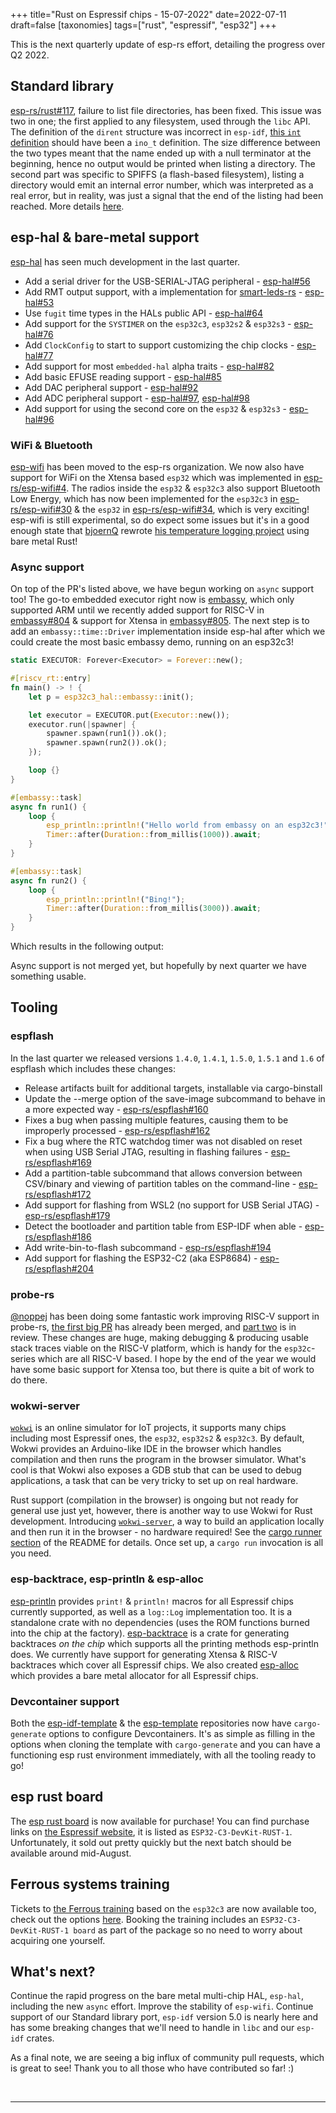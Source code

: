 +++
title="Rust on Espressif chips - 15-07-2022"
date=2022-07-11
draft=false
[taxonomies]
tags=["rust", "espressif", "esp32"]
+++

This is the next quarterly update of esp-rs effort, detailing the progress over Q2 2022.

## Standard library

[esp-rs/rust#117](https://github.com/esp-rs/rust/issues/117), failure to list file directories, has been fixed. This issue was two in one; the first applied to any filesystem, used through the `libc` API. The definition of the `dirent` structure was incorrect in `esp-idf`, [this `int` definition](https://github.com/espressif/esp-idf/blob/73be74fd71aeec03a972cfe0a9b2f19edc8ea3fa/components/newlib/platform_include/sys/dirent.h#L45) should have been a `ino_t` definition. The size difference between the two types meant that the name ended up with a null terminator at the beginning, hence no output would be printed when listing a directory. The second part was specific to SPIFFS (a flash-based filesystem), listing a directory would emit an internal error number, which was interpreted as a real error, but in reality, was just a signal that the end of the listing had been reached. More details [here](https://github.com/pellepl/spiffs/pull/288).

## esp-hal & bare-metal support

[esp-hal](https://github.com/esp-rs/esp-hal) has seen much development in the last quarter.

- Add a serial driver for the USB-SERIAL-JTAG peripheral - [esp-hal#56](https://github.com/esp-rs/esp-hal/pull/56)
- Add RMT output support, with a implementation for [smart-leds-rs](https://github.com/smart-leds-rs) - [esp-hal#53](https://github.com/esp-rs/esp-hal/pull/53)
- Use `fugit` time types in the HALs public API - [esp-hal#64](https://github.com/esp-rs/esp-hal/pull/64)
- Add support for the `SYSTIMER` on the `esp32c3`, `esp32s2` & `esp32s3` - [esp-hal#76](https://github.com/esp-rs/esp-hal/pull/76) 
- Add `ClockConfig` to start to support customizing the chip clocks - [esp-hal#77](https://github.com/esp-rs/esp-hal/pull/77)
- Add support for most `embedded-hal` alpha traits - [esp-hal#82](https://github.com/esp-rs/esp-hal/pull/82)
- Add basic EFUSE reading support - [esp-hal#85](https://github.com/esp-rs/esp-hal/pull/85)
- Add DAC peripheral support - [esp-hal#92](https://github.com/esp-rs/esp-hal/pull/92)
- Add ADC peripheral support - [esp-hal#97](https://github.com/esp-rs/esp-hal/pull/97), [esp-hal#98](https://github.com/esp-rs/esp-hal/pull/98)
- Add support for using the second core on the `esp32` & `esp32s3` - [esp-hal#96](https://github.com/esp-rs/esp-hal/pull/96)

### WiFi & Bluetooth

[esp-wifi](https://github.com/esp-rs/esp-wifi) has been moved to the esp-rs organization. We now also have support for WiFi on the Xtensa based `esp32` which was implemented in [esp-rs/esp-wifi#4](https://github.com/esp-rs/esp-wifi/pull/4). The radios inside the `esp32` & `esp32c3` also support Bluetooth Low Energy, which has now been implemented for the `esp32c3` in [esp-rs/esp-wifi#30](https://github.com/esp-rs/esp-wifi/pull/30) & the `esp32` in [esp-rs/esp-wifi#34](https://github.com/esp-rs/esp-wifi/pull/34), which is very exciting! esp-wifi is still experimental, so do expect some issues but it's in a good enough state that [bjoernQ](https://github.com/bjoernQ) rewrote [his temperature logging project](https://github.com/bjoernQ/esp32-rust-nostd-temperature-logger) using bare metal Rust!

### Async support

On top of the PR's listed above, we have begun working on `async` support too! The go-to embedded executor right now is [embassy](https://embassy.dev/), which only supported ARM until we recently added support for RISC-V in [embassy#804](https://github.com/embassy-rs/embassy/pull/804) & support for Xtensa in [embassy#805](https://github.com/embassy-rs/embassy/pull/805). The next step is to add an `embassy::time::Driver` implementation inside esp-hal after which we could create the most basic embassy demo, running on an esp32c3!

```rust
static EXECUTOR: Forever<Executor> = Forever::new();

#[riscv_rt::entry]
fn main() -> ! {
    let p = esp32c3_hal::embassy::init();

    let executor = EXECUTOR.put(Executor::new());
    executor.run(|spawner| {
        spawner.spawn(run1()).ok();
        spawner.spawn(run2()).ok();
    });

    loop {}
}

#[embassy::task]
async fn run1() {
    loop {
        esp_println::println!("Hello world from embassy on an esp32c3!");
        Timer::after(Duration::from_millis(1000)).await;
    }
}

#[embassy::task]
async fn run2() {
    loop {
        esp_println::println!("Bing!");
        Timer::after(Duration::from_millis(3000)).await;
    }
}
```
Which results in the following output: 
<script id="asciicast-500857" src="https://asciinema.org/a/500857.js" async></script>

Async support is not merged yet, but hopefully by next quarter we have something usable.


## Tooling

### espflash

In the last quarter we released versions `1.4.0`, `1.4.1`, `1.5.0`, `1.5.1` and `1.6` of espflash which includes these changes:

- Release artifacts built for additional targets, installable via cargo-binstall
- Update the --merge option of the save-image subcommand to behave in a more expected way - [esp-rs/espflash#160](https://github.com/esp-rs/espflash/pull/160)
- Fixes a bug when passing multiple features, causing them to be improperly processed - [esp-rs/espflash#162](https://github.com/esp-rs/espflash/pull/162)
- Fix a bug where the RTC watchdog timer was not disabled on reset when using USB Serial JTAG, resulting in flashing failures - [esp-rs/espflash#169](https://github.com/esp-rs/espflash/pull/169)
- Add a partition-table subcommand that allows conversion between CSV/binary and viewing of partition tables on the command-line - [esp-rs/espflash#172](https://github.com/esp-rs/espflash/pull/172)
- Add support for flashing from WSL2 (no support for USB Serial JTAG) - [esp-rs/espflash#179](https://github.com/esp-rs/espflash/pull/179)
- Detect the bootloader and partition table from ESP-IDF when able - [esp-rs/espflash#186](https://github.com/esp-rs/espflash/pull/186)
- Add write-bin-to-flash subcommand - [esp-rs/espflash#194](https://github.com/esp-rs/espflash/pull/194)
- Add support for flashing the ESP32-C2 (aka ESP8684) - [esp-rs/espflash#204](https://github.com/esp-rs/espflash/pull/204)

### probe-rs

[@noppej](https://github.com/noppej) has been doing some fantastic work improving RISC-V support in probe-rs, [the first big PR](https://github.com/probe-rs/probe-rs/pull/1129) has already been merged, and [part two](https://github.com/probe-rs/probe-rs/pull/1147) is in review. These changes are huge, making debugging & producing usable stack traces viable on the RISC-V platform, which is handy for the `esp32c`-series which are all RISC-V based. I hope by the end of the year we would have some basic support for Xtensa too, but there is quite a bit of work to do there.

### wokwi-server

[`wokwi`](https://wokwi.com/) is an online simulator for IoT projects, it supports many chips including most Espressif ones, the `esp32`, `esp32s2` & `esp32c3`. By default, Wokwi provides an Arduino-like IDE in the browser which handles compilation and then runs the program in the browser simulator. What's cool is that Wokwi also exposes a GDB stub that can be used to debug applications, a task that can be very tricky to set up on real hardware.

Rust support (compilation in the browser) is ongoing but not ready for general use just yet, however, there is another way to use Wokwi for Rust development. Introducing [`wokwi-server`](https://github.com/MabezDev/wokwi-server), a way to build an application locally and then run it in the browser - no hardware required! See the [cargo runner section](https://github.com/MabezDev/wokwi-server#as-a-cargo-runner) of the README for details. Once set up, a `cargo run` invocation is all you need.

### esp-backtrace, esp-println & esp-alloc

[esp-println](https://github.com/esp-rs/esp-println) provides `print!` & `println!` macros for all Espressif chips currently supported, as well as a `log::Log` implementation too. It is a standalone crate with no dependencies (uses the ROM functions burned into the chip at the factory). [esp-backtrace](https://github.com/esp-rs/esp-backtrace) is a crate for generating backtraces _on the chip_ which supports all the printing methods esp-println does. We currently have support for generating Xtensa & RISC-V backtraces which cover all Espressif chips. We also created [esp-alloc](https://github.com/esp-rs/esp-alloc) which provides a bare metal allocator for all Espressif chips.

### Devcontainer support

Both the [esp-idf-template](https://github.com/esp-rs/esp-idf-template) & the [esp-template](https://github.com/esp-rs/esp-template) repositories now have `cargo-generate` options to configure Devcontainers. It's as simple as filling in the options when cloning the template with `cargo-generate` and you can have a functioning esp rust environment immediately, with all the tooling ready to go!

## esp rust board

The [esp rust board](https://github.com/esp-rs/esp-rust-board) is now available for purchase! You can find purchase links on [the Espressif website](https://www.espressif.com/en/products/devkits), it is listed as `ESP32-C3-DevKit-RUST-1`. Unfortunately, it sold out pretty quickly but the next batch should be available around mid-August.

## Ferrous systems training

Tickets to [the Ferrous training](https://ferrous-systems.com/blog/announce-esp-training/) based on the `esp32c3` are now available too, check out the options [here](https://ferrous-systems.com/training/#package-espressif-beginner-training). Booking the training includes an `ESP32-C3-DevKit-RUST-1 board` as part of the package so no need to worry about acquiring one yourself.

## What's next?

Continue the rapid progress on the bare metal multi-chip HAL, `esp-hal`, including the new `async` effort. Improve the stability of `esp-wifi`. Continue support of our Standard library port, `esp-idf` version 5.0 is nearly here and has some breaking changes that we'll need to handle in `libc` and our `esp-idf` crates.

As a final note, we are seeing a big influx of community pull requests, which is great to see! Thank you to all those who have contributed so far! :)


<br/>

---

<br/>



